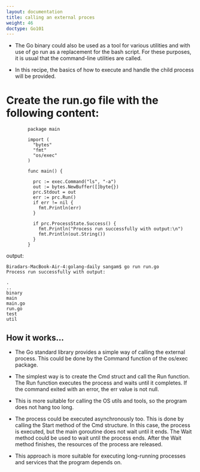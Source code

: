 ```yaml
---
layout: documentation
title: calling an external proces
weight: 46
doctype: Go101
---
```


- The Go binary could also be used as a tool for various utilities and with use of go run as a replacement for the bash script. For these purposes, it is usual that the command-line utilities are called.

- In this recipe, the basics of how to execute and handle the child process will be provided.

# Create the run.go file with the following content:

```
        package main

        import (
          "bytes"
          "fmt"
          "os/exec"
        )

        func main() {

          prc := exec.Command("ls", "-a")
          out := bytes.NewBuffer([]byte{})
          prc.Stdout = out
          err := prc.Run()
          if err != nil {
            fmt.Println(err)
          }

          if prc.ProcessState.Success() {
            fmt.Println("Process run successfully with output:\n")
            fmt.Println(out.String())
          }
        }
  ```
  output:
  ```
  Biradars-MacBook-Air-4:golang-daily sangam$ go run run.go
Process run successfully with output:

.
..
binary
main
main.go
run.go
test
util
  
  ```
  
 ##  How it works…

- The Go standard library provides a simple way of calling the external process. This could be done by the Command function of the os/exec package.

- The simplest way is to create the Cmd struct and call the Run function. The Run function executes the process and waits until it completes. If the command exited with an error, the err value is not null.

- This is more suitable for calling the OS utils and tools, so the program does not hang too long.

- The process could be executed asynchronously too. This is done by calling the Start method of the Cmd structure. In this case, the process is executed, but the main goroutine does not wait until it ends. The Wait method could be used to wait until the process ends. After the Wait method finishes, the resources of the process are released.

- This approach is more suitable for executing long-running processes and services that the program depends on.
